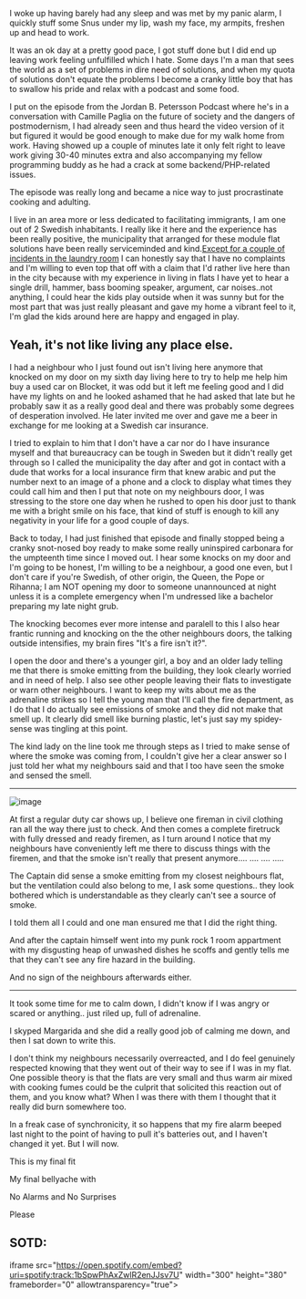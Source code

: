 I woke up having barely had any sleep and was met by my panic alarm, I quickly stuff some Snus under my lip, wash my face, my armpits, freshen up and head to work.

It was an ok day at a pretty good pace, I got stuff done but I did end up leaving work feeling unfulfilled which I hate.
Some days I'm a man that sees the world as a set of problems in dire need of solutions, and when my quota of solutions don't equate the problems I become a cranky little boy that has to swallow his pride and relax with a podcast and some food.

I put on the episode from the Jordan B. Petersson Podcast where he's in a conversation with Camille Paglia on the future of society and the dangers of postmodernism, I had already seen and thus heard the video version of it but figured it would be good enough to make due for my walk home from work. Having showed up a couple of minutes late it only felt right to leave work giving 30-40 minutes extra and also accompanying my fellow programming buddy as he had a crack at some backend/PHP-related issues.

The episode was really long and became a nice way to just procrastinate cooking and adulting.

I live in an area more or less dedicated to facilitating immigrants, I am one out of 2 Swedish inhabitants.
I really like it here and the experience has been really positive, the municipality that arranged for these module flat solutions have been really serviceminded and kind.[Except for a couple of incidents in the laundry room](https://drive.google.com/open?id=0B3Un_b8wmJOBUVZROUVIcElXOEU) I can honestly say that I have no complaints and I'm willing to even top that off with a claim that I'd rather live here than in the city because with my experience in living in flats I have yet to hear a single drill, hammer, bass booming speaker, argument, car noises..not anything, I could hear the kids play outside when it was sunny but for the most part that was just really pleasant and gave my home a vibrant feel to it, I'm glad the kids around here are happy and engaged in play.

## Yeah, it's not like living any place else.

 I had a neighbour who I just found out isn't living here anymore that knocked on my door on my sixth day living here to try to help me help him buy a used car on Blocket, it was odd but it left me feeling good and I did have my lights on and he looked ashamed that he had asked that late but he probably saw it as a really good deal and there was probably some degrees of desperation involved. He later invited me over and gave me a beer in exchange for me looking at a Swedish car insurance.

  I tried to explain to him that I don't have a car nor do I have insurance myself and that bureaucracy can be tough in Sweden but it didn't really get through so I called the municipality the day after and got in contact with a dude that works for a local insurance firm that knew arabic and put the number next to an image of a phone and a clock to display what times they could call him and then I put that note on my neighbours door, I was stressing to the store one day when he rushed to open his door just to thank me with a bright smile on his face, that kind of stuff is enough to kill any negativity in your life for a good couple of days.

Back to today, I had just finished that episode and finally stopped being a cranky snot-nosed boy ready to make some really uninspired carbonara for the umpteenth time since I moved out. I hear some knocks on my door and I'm going to be honest, I'm willing to be a neighbour, a good one even, but I don't care if you're Swedish, of other origin, the Queen, the Pope or Rihanna; I am NOT opening my door to someone unannounced at night unless it is a complete emergency when I'm undressed like a bachelor preparing my late night grub.

The knocking becomes ever more intense and paralell to this I also hear frantic running and knocking on the the other neighbours doors, the talking outside intensifies, my brain fires "It's a fire isn't it?".

I open the door and there's a younger girl, a boy and an older lady telling me that there is smoke emitting from the building, they look clearly worried and in need of help. I also see other people leaving their flats to investigate or warn other neighbours. I want to keep my wits about me as the adrenaline strikes so I tell the young man that I'll call the fire department, as I do that I do actually see emissions of smoke and they did not make that smell up. It clearly did smell like burning plastic, let's just say my spidey-sense was tingling at this point.

The kind lady on the line took me through steps as I tried to make sense of where the smoke was coming from, I couldn't give her a clear answer so I just told her what my neighbours said and that I too have seen the smoke and sensed the smell.

---
![image](minimal-mistakes/assets/flames.png)

At first a regular duty car shows up, I believe one fireman in civil clothing ran all the way there just to check.
And then comes a complete firetruck with fully dressed and ready firemen, as I turn around I notice that my neighbours have conveniently left me there to discuss things with the firemen, and that the smoke isn't really that present anymore.... .... .... .....

The Captain did sense a smoke emitting from my closest neighbours flat, but the ventilation could also belong to me, I ask some questions.. they look bothered which is understandable as they clearly can't see a source of smoke.

I told them all I could and one man ensured me that I did the right thing.

And after the captain himself went into my punk rock 1 room appartment with my disgusting heap of unwashed dishes he scoffs and gently tells me that they can't see any fire hazard in the building.

And no sign of the neighbours afterwards either.

---

It took some time for me to calm down, I didn't know if I was angry or scared or anything.. just riled up, full of adrenaline.

I skyped Margarida and she did a really good job of calming me down, and then I sat down to write this.

I don't think my neighbours necessarily overreacted, and I do feel genuinely respected knowing that they went out of their way to see if I was in my flat. One possible theory is that the flats are very small and thus warm air mixed with cooking fumes could be the culprit that solicited this reaction out of them, and you know what? When I was there with them I thought that it really did burn somewhere too.

In a freak case of synchronicity, it so happens that my fire alarm beeped last night to the point of having to pull it's batteries out, and I haven't changed it yet. But I will now.

This is my final fit

My final bellyache with

No Alarms and No Surprises

Please 

## SOTD:
iframe src="https://open.spotify.com/embed?uri=spotify:track:1bSpwPhAxZwlR2enJJsv7U" width="300" height="380" frameborder="0" allowtransparency="true"></iframe>
